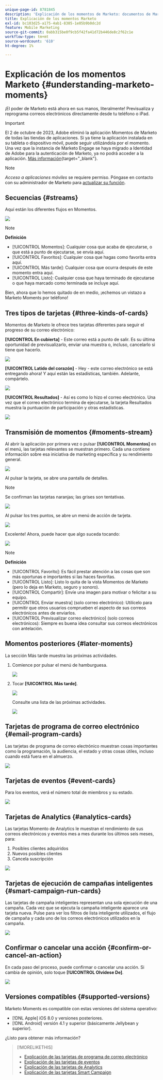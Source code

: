 ```yaml
---
unique-page-id: 8781845
description: 'Explicación de los momentos de Marketo: documentos de Marketo, documentación del producto'
title: Explicación de los momentos Marketo
exl-id: bc103d25-a175-4ab1-8305-1e05b9b0dc2d
feature: Mobile Marketing
source-git-commit: 0abb315be0f9cb5f42fa41d72b446de8c2f62c1e
workflow-type: tm+mt
source-wordcount: '610'
ht-degree: 1%

---
```


# Explicación de los momentos Marketo {#understanding-marketo-moments}

¡El poder de Marketo está ahora en sus manos, literalmente! Previsualiza y reprograma correos electrónicos directamente desde tu teléfono o iPad.

>[!IMPORTANT]
>
>El 2 de octubre de 2023, Adobe eliminó la aplicación Momentos de Marketo de todas las tiendas de aplicaciones. Si ya tiene la aplicación instalada en su tableta o dispositivo móvil, puede seguir utilizándola por el momento. Una vez que la instancia de Marketo Engage se haya migrado a Identidad de Adobe para la autenticación de Marketo, ya no podrá acceder a la aplicación. [Más información](https://nation.marketo.com/t5/product-discussions/marketo-events-app-and-marketo-moments-app-end-of-life/m-p/340712/highlight/true#M193869){target="_blank"}.

>[!NOTE]
>
>_Acceso a aplicaciones móviles_ se requiere permiso. Póngase en contacto con su administrador de Marketo para [actualizar su función](/help/marketo/product-docs/administration/users-and-roles/managing-user-roles-and-permissions.md).

## Secuencias {#streams}

Aquí están los diferentes flujos en Momentos.

![](assets/image2015-7-15-15-3a6-3a10.png)

>[!NOTE]
>
>**Definición**
>
>* [!UICONTROL Momentos]: Cualquier cosa que acaba de ejecutarse, o que está a punto de ejecutarse, se envía aquí.
>* [!UICONTROL Favoritos]: Cualquier cosa que hagas como favorita entra aquí.
>* [!UICONTROL Más tarde]: Cualquier cosa que ocurra después de este momento entra aquí.
>* [!UICONTROL Listo]: Cualquier cosa que haya terminado de ejecutarse o que haya marcado como terminada se incluye aquí.

Bien, ahora que lo hemos quitado de en medio, ¡echemos un vistazo a Marketo Moments por teléfono!

## Tres tipos de tarjetas {#three-kinds-of-cards}

Momentos de Marketo le ofrece tres tarjetas diferentes para seguir el progreso de su correo electrónico:

**[!UICONTROL En cubierta]** - Este correo está a punto de salir. Es su última oportunidad de previsualizarlo, enviar una muestra o, incluso, cancelarlo si tiene que hacerlo.

![](assets/image2015-7-17-11-3a25-3a48.png)

**[!UICONTROL Latido del corazón]** - Hey - este correo electrónico se está entregando ahora! Y aquí están las estadísticas, también. Adelante, compártelo.

![](assets/image2015-7-17-11-3a27-3a22.png)

**[!UICONTROL Resultados]** - Así es como lo hizo el correo electrónico. Una vez que el correo electrónico termina de ejecutarse, la tarjeta Resultados muestra la puntuación de participación y otras estadísticas.

![](assets/image2015-7-17-11-3a43-3a28.png)

## Transmisión de momentos {#moments-stream}

Al abrir la aplicación por primera vez o pulsar **[!UICONTROL Momentos]** en el menú, las tarjetas relevantes se muestran primero. Cada una contiene información sobre esa iniciativa de marketing específica y su rendimiento general.

![](assets/image2015-7-15-10-3a46-3a19.png)

Al pulsar la tarjeta, se abre una pantalla de detalles.

>[!NOTE]
>
>Se confirman las tarjetas naranjas; las grises son tentativas.

![](assets/image2015-9-25-9-3a37-3a26.png)

Al pulsar los tres puntos, se abre un menú de acción de tarjeta.

![](assets/image2015-7-15-10-3a47-3a34.png)

Excelente! Ahora, puede hacer que algo suceda tocando:

![](assets/image2015-7-15-10-3a49-3a20.png)

>[!NOTE]
>
>**Definición**
>
>* [!UICONTROL Favorito]: Es fácil prestar atención a las cosas que son más oportunas e importantes si las haces favoritas.
>* [!UICONTROL Listo]: Listo lo quita de la vista Momentos de Marketo (pero lo deja en Marketo, seguro y sonoro).
>* [!UICONTROL Compartir]: Envíe una imagen para motivar o felicitar a su equipo.
>* [!UICONTROL Enviar muestra] (solo correo electrónico): Utilícelo para permitir que otros usuarios comprueben el aspecto de sus correos electrónicos antes de enviarlos.
>* [!UICONTROL Previsualizar correo electrónico] (solo correos electrónicos): Siempre es buena idea consultar sus correos electrónicos con antelación.

## Momentos posteriores {#later-moments}

La sección Más tarde muestra las próximas actividades.

1. Comience por pulsar el menú de hamburguesa.

   ![](assets/image2015-7-15-10-3a52-3a5.png)

1. Tocar **[!UICONTROL Más tarde]**.

   ![](assets/image2015-7-15-10-3a54-3a47.png)

   Consulte una lista de las próximas actividades.

   ![](assets/image2015-6-29-15-3a24-3a3.png)

## Tarjetas de programa de correo electrónico {#email-program-cards}

Las tarjetas de programa de correo electrónico muestran cosas importantes como la programación, la audiencia, el estado y otras cosas útiles, incluso cuando está fuera en el almuerzo.

![](assets/image2015-6-29-15-3a31-3a57.png)

## Tarjetas de eventos {#event-cards}

Para los eventos, verá el número total de miembros y su estado.

![](assets/image2015-6-29-15-3a39-3a12.png)

## Tarjetas de Analytics {#analytics-cards}

Las tarjetas Momento de Analytics le muestran el rendimiento de sus correos electrónicos y eventos mes a mes durante los últimos seis meses, para:

1. Posibles clientes adquiridos
1. Nuevos posibles clientes
1. Cancela suscripción

![](assets/image2015-7-6-13-3a26-3a33.png)

## Tarjetas de ejecución de campañas inteligentes {#smart-campaign-run-cards}

Las tarjetas de campaña inteligentes representan una sola ejecución de una campaña. Cada vez que se ejecuta la campaña inteligente aparece una tarjeta nueva. Pulse para ver los filtros de lista inteligente utilizados, el flujo de campaña y cada uno de los correos electrónicos utilizados en la campaña.

![](assets/image2015-9-23-11-3a0-3a54.png)

## Confirmar o cancelar una acción {#confirm-or-cancel-an-action}

En cada paso del proceso, puede confirmar o cancelar una acción. Si cambia de opinión, solo toque **[!UICONTROL Olvídese De]**.

![](assets/image2015-7-14-17-3a11-3a29.png)

## Versiones compatibles {#supported-versions}

Marketo Moments es compatible con estas versiones del sistema operativo:

* [!DNL Apple] iOS 8.0 y versiones posteriores.
* [!DNL Android] versión 4.1 y superior (básicamente Jellybean y superior).

¿Listo para obtener más información?

>[!MORELIKETHIS]
>
>* [Explicación de las tarjetas de programa de correo electrónico](/help/marketo/product-docs/core-marketo-concepts/mobile-apps/marketo-moments/understanding-moments/understanding-email-program-cards.md)
>* [Explicación de las tarjetas de eventos](/help/marketo/product-docs/core-marketo-concepts/mobile-apps/marketo-moments/understanding-moments/understanding-event-cards.md)
>* [Explicación de las tarjetas de Analytics](/help/marketo/product-docs/core-marketo-concepts/mobile-apps/marketo-moments/understanding-moments/understanding-analytics-cards.md)
>* [Explicación de las tarjetas Smart Campaign](/help/marketo/product-docs/core-marketo-concepts/mobile-apps/marketo-moments/understanding-moments/understanding-smart-campaign-cards.md)
